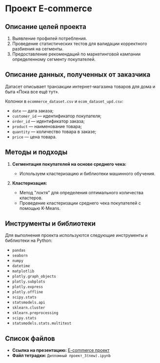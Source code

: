 # Проект E-commerce

## Описание целей проекта
1. Выявление профилей потребления.
2. Проведение статистических тестов для валидации корректного разбиения на сегменты.
3. Предоставление рекомендаций по маркетинговой кампании определенному сегменту покупателей.

## Описание данных, полученных от заказчика
Датасет описывает транзакции интернет-магазина товаров для дома и быта «Пока все ещё тут».

Колонки в `ecommerce_dataset.csv` и `ecom_dataset_upd.csv`:

- `date` — дата заказа;
- `customer_id` — идентификатор покупателя;
- `order_id` — идентификатор заказа;
- `product` — наименование товара;
- `quantity` — количество товара в заказе;
- `price` — цена товара.

## Методы и подходы

1. **Сегментация покупателей на основе среднего чека:**
   - Используем кластеризацию и библиотеки машинного обучения.
   
2. **Кластеризация:**
   - Метод "локтя" для определения оптимального количества кластеров.
   - Проведение кластеризации среднего чека покупателей с помощью K-Means.

## Инструменты и библиотеки

Для выполнения проекта используются следующие инструменты и библиотеки на Python:

- `pandas`
- `seaborn`
- `numpy`
- `datetime`
- `matplotlib`
- `plotly.graph_objects`
- `plotly.subplots`
- `plotly.express`
- `plotly.offline`
- `scipy.stats`
- `statsmodels.api`
- `sklearn.cluster`
- `sklearn.preprocessing`
- `scipy.stats`
- `statsmodels.stats.multitest`

## Список файлов

- **Ссылка на презентацию:** [E-commerce проект](https://disk.yandex.ru/i/t4JTDuZVm-kk9w)
- **Файл тетрадки:** `Дипломный проект_3(new).ipynb`
